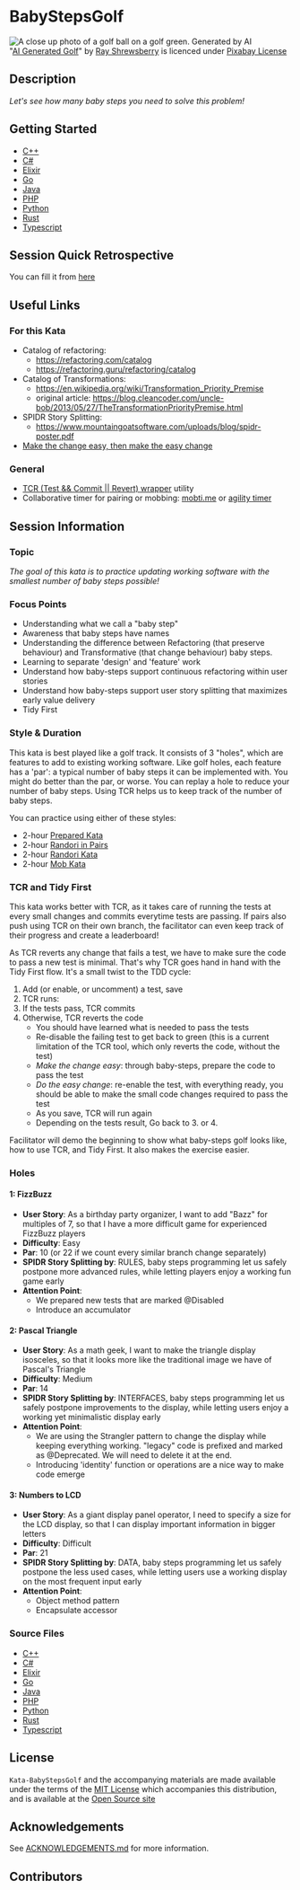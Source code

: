 # BabyStepsGolf

![A close up photo of a golf ball on a golf green. Generated by AI](images/ai-generated-golf.jpg) <br>
"[AI Generated Golf](https://pixabay.com/fr/illustrations/ai-g%C3%A9n%C3%A9r%C3%A9-le-golf-balle-8441650/)" by [Ray Shrewsberry](https://pixabay.com/fr/users/ray_shrewsberry-7673058/) is licenced under [Pixabay License](https://pixabay.com/fr/service/license-summary/)

## Description

_Let's see how many baby steps you need to solve this problem!_

## Getting Started

- [C++](cpp/GETTING_STARTED.md)
- [C#](csharp/GETTING_STARTED.md)
- [Elixir](elixir/GETTING_STARTED.md)
- [Go](go/GETTING_STARTED.md)
- [Java](java/GETTING_STARTED.md)
- [PHP](php/GETTING_STARTED.md)
- [Python](python/GETTING_STARTED.md)
- [Rust](rust/GETTING_STARTED.md)
- [Typescript](typescript/GETTING_STARTED.md)

## Session Quick Retrospective

You can fill it from [here](QuickRetrospective.md)

## Useful Links

### For this Kata

- Catalog of refactoring:
  - https://refactoring.com/catalog
  - https://refactoring.guru/refactoring/catalog
- Catalog of Transformations:
  - https://en.wikipedia.org/wiki/Transformation_Priority_Premise
  - original article: https://blog.cleancoder.com/uncle-bob/2013/05/27/TheTransformationPriorityPremise.html
- SPIDR Story Splitting:
  - https://www.mountaingoatsoftware.com/uploads/blog/spidr-poster.pdf
- [Make the change easy, then make the easy change](https://x.com/KentBeck/status/250733358307500032?lang=en)

### General

- [TCR (Test && Commit || Revert) wrapper](tcr/TCR.md) utility
- Collaborative timer for pairing or mobbing:
  [mobti.me](https://mobti.me/)
  or [agility timer](https://agility.jahed.dev/)

## Session Information

### Topic

_The goal of this kata is to practice updating working software with the smallest number of baby steps possible!_

### Focus Points

- Understanding what we call a "baby step"
- Awareness that baby steps have names
- Understanding the difference between Refactoring (that preserve behaviour) and Transformative (that change behaviour) baby steps.
- Learning to separate 'design' and 'feature' work
- Understand how baby-steps support continuous refactoring within user stories
- Understand how baby-steps support user story splitting that maximizes early value delivery
- Tidy First

### Style & Duration

This kata is best played like a golf track. It consists of 3 "holes", which are features to add to existing working software.
Like golf holes, each feature has a 'par': a typical number of baby steps it can be implemented with. 
You might do better than the par, or worse. You can replay a hole to reduce your number of baby steps.
Using TCR helps us to keep track of the number of baby steps.

You can practice using either of these styles:

- 2-hour [Prepared Kata](doc/PreparedKata.md)
- 2-hour [Randori in Pairs](doc/RandoriInPairs.md)
- 2-hour [Randori Kata](doc/RandoriKata.md)
- 2-hour [Mob Kata](doc/MobProgramming.md)

### TCR and Tidy First

This kata works better with TCR, as it takes care of running the tests at every small changes and commits everytime tests are passing.
If pairs also push using TCR on their own branch, the facilitator can even keep track of their progress and create a leaderboard!

As TCR reverts any change that fails a test, we have to make sure the code to pass a new test is minimal. 
That's why TCR goes hand in hand with the Tidy First flow. It's a small twist to the TDD cycle:

1. Add (or enable, or uncomment) a test, save
2. TCR runs:
3. If the tests pass, TCR commits
4. Otherwise, TCR reverts the code
   - You should have learned what is needed to pass the tests
   - Re-disable the failing test to get back to green (this is a current limitation of the TCR tool, which only reverts the code, without the test)
   - _Make the change easy_: through baby-steps, prepare the code to pass the test
   - _Do the easy change_: re-enable the test, with everything ready, you should be able to make the small code changes required to pass the test
   - As you save, TCR will run again
   - Depending on the tests result, Go back to 3. or 4.

Facilitator will demo the beginning to show what baby-steps golf looks like, how to use TCR, and Tidy First. It also makes the exercise easier.

### Holes

#### 1: FizzBuzz

- **User Story**: As a birthday party organizer, I want to add "Bazz" for multiples of 7, so that I have a more difficult game for experienced FizzBuzz players
- **Difficulty**: Easy
- **Par**: 10 (or 22 if we count every similar branch change separately)
- **SPIDR Story Splitting by**: RULES, baby steps programming let us safely postpone more advanced rules, while letting players enjoy a working fun game early
- **Attention Point**:
  - We prepared new tests that are marked @Disabled
  - Introduce an accumulator

#### 2: Pascal Triangle

- **User Story**: As a math geek, I want to make the triangle display isosceles, so that it looks more like the traditional image we have of Pascal's Triangle
- **Difficulty**: Medium
- **Par**: 14
- **SPIDR Story Splitting by**: INTERFACES, baby steps programming let us safely postpone improvements to the display, while letting users enjoy a working yet minimalistic display early
- **Attention Point**:
  - We are using the Strangler pattern to change the display while keeping everything working. "legacy" code is prefixed and marked as @Deprecated. We will need to delete it at the end.
  - Introducing 'identity' function or operations are a nice way to make code emerge

#### 3: Numbers to LCD

- **User Story**: As a giant display panel operator, I need to specify a size for the LCD display, so that I can display important information in bigger letters
- **Difficulty**: Difficult
- **Par**: 21
- **SPIDR Story Splitting by**: DATA, baby steps programming let us safely postpone the less used cases, while letting users use a working display on the most frequent input early
- **Attention Point**:
  - Object method pattern
  - Encapsulate accessor

### Source Files

- [C++](cpp)
- [C#](csharp)
- [Elixir](elixir)
- [Go](go)
- [Java](java)
- [PHP](php)
- [Python](python)
- [Rust](rust)
- [Typescript](typescript)

## License

`Kata-BabyStepsGolf` and the accompanying materials are made available
under the terms of the [MIT License](LICENSE.md) which accompanies this
distribution, and is available at the [Open Source site](https://opensource.org/licenses/MIT)

## Acknowledgements

See [ACKNOWLEDGEMENTS.md](ACKNOWLEDGEMENTS.md) for more information.

## Contributors

